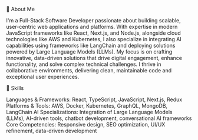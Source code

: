 👋 About Me

I'm a Full-Stack Software Developer passionate about building scalable, user-centric web applications and platforms. With expertise in modern JavaScript frameworks like React, Next.js, and Node.js, alongside cloud technologies like AWS and Kubernetes, I also specialize in integrating AI capabilities using frameworks like LangChain and deploying solutions powered by Large Language Models (LLMs). My focus is on crafting innovative, data-driven solutions that drive digital engagement, enhance functionality, and solve complex technical challenges. I thrive in collaborative environments, delivering clean, maintainable code and exceptional user experiences.

🔧 Skills

Languages & Frameworks: React, TypeScript, JavaScript, Next.js, Redux
Platforms & Tools: AWS, Docker, Kubernetes, GraphQL, MongoDB, LangChain
AI Specializations: Integration of Large Language Models (LLMs), AI-driven tools, chatbot development, conversational AI frameworks
Core Competencies: Responsive design, SEO optimization, UI/UX refinement, data-driven development
